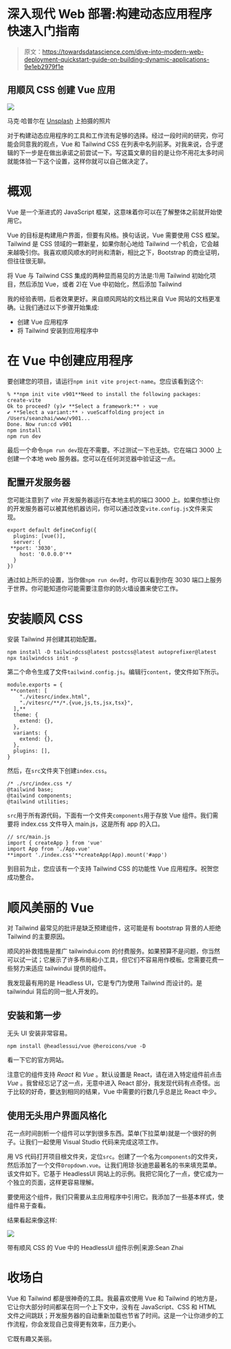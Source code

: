 # 深入现代 Web 部署:构建动态应用程序快速入门指南

> 原文：<https://towardsdatascience.com/dive-into-modern-web-deployment-quickstart-guide-on-building-dynamic-applications-9e1eb2979f1e>

## 用顺风 CSS 创建 Vue 应用

![](img/33f1ec4971865034005e0e795f6fe946.png)

马克·哈普尔在 [Unsplash](https://unsplash.com?utm_source=medium&utm_medium=referral) 上拍摄的照片

对于构建动态应用程序的工具和工作流有足够的选择。经过一段时间的研究，你可能会同意我的观点，Vue 和 Tailwind CSS 在列表中名列前茅。对我来说，合乎逻辑的下一步是在做出承诺之前尝试一下。写这篇文章的目的是让你不用花太多时间就能体验一下这个设置，这样你就可以自己做决定了。

# 概观

Vue 是一个渐进式的 JavaScript 框架，这意味着你可以在了解整体之前就开始使用它。

Vue 的目标是构建用户界面，但要有风格。换句话说，Vue 需要使用 CSS 框架。Tailwind 是 CSS 领域的一颗新星，如果你耐心地给 Tailwind 一个机会，它会越来越吸引你。我喜欢顺风顺水的时尚和清新，相比之下，Bootstrap 的商业证明，但往往很无聊。

将 Vue 与 Tailwind CSS 集成的两种显而易见的方法是:1)用 Tailwind 初始化项目，然后添加 Vue，或者 2)在 Vue 中初始化，然后添加 Tailwind

我的经验表明，后者效果更好。来自顺风网站的文档比来自 Vue 网站的文档更准确。让我们通过以下步骤开始集成:

*   创建 Vue 应用程序
*   将 Tailwind 安装到应用程序中

# 在 Vue 中创建应用程序

要创建您的项目，请运行`npm init vite project-name`。您应该看到这个:

```
% **npm init vite v901**Need to install the following packages:
create-vite
Ok to proceed? (y)✔ **Select a framework:** › vue
✔ **Select a variant:** › vueScaffolding project in /Users/seanzhai/www/v901...
Done. Now run:cd v901
npm install
npm run dev
```

最后一个命令`npm run dev`现在不需要。不过测试一下也无妨。它在端口 3000 上创建一个本地 web 服务器。您可以在任何浏览器中验证这一点。

## 配置开发服务器

您可能注意到了 *vite* 开发服务器运行在本地主机的端口 3000 上。如果你想让你的开发服务器可以被其他机器访问，你可以通过改变`vite.config.js`文件来实现。

```
export default defineConfig({
  plugins: [vue()],
  server: {
 **port: '3030',
    host: '0.0.0.0'**
  }
})
```

通过如上所示的设置，当你做`npm run dev`时，你可以看到你在 3030 端口上服务于世界。你可能知道你可能需要注意你的防火墙设置来使它工作。

# 安装顺风 CSS

安装 Tailwind 并创建其初始配置。

```
npm install -D tailwindcss@latest postcss@latest autoprefixer@latest
npx tailwindcss init -p
```

第二个命令生成了文件`tailwind.config.js`。编辑行`content`，使文件如下所示。

```
module.exports = {
 **content: [
    "./vitesrc/index.html",
    "./vitesrc/**/*.{vue,js,ts,jsx,tsx}",
  ],**
  theme: {
    extend: {},
  },
  variants: {
    extend: {},
  },
  plugins: [],
}
```

然后，在`src`文件夹下创建`index.css`。

```
/* ./src/index.css */
@tailwind base;
@tailwind components;
@tailwind utilities;
```

`src`用于所有源代码，下面有一个文件夹`components`用于存放 Vue 组件。我们需要将 index.css 文件导入 main.js，这是所有 app 的入口。

```
// src/main.js
import { createApp } from 'vue'
import App from './App.vue'
**import './index.css'**createApp(App).mount('#app')
```

到目前为止，您应该有一个支持 Tailwind CSS 的功能性 Vue 应用程序。祝贺您成功整合。

# 顺风美丽的 Vue

对 Tailwind 最常见的批评是缺乏预建组件，这可能是有 bootstrap 背景的人拒绝 Tailwind 的主要原因。

顺风的补救措施是推广 tailwindui.com 的付费服务。如果预算不是问题，你当然可以试一试；它展示了许多布局和小工具，但它们不容易用作模板。您需要花费一些努力来适应 tailwindui 提供的组件。

我发现最有用的是 Headless UI，它是专门为使用 Tailwind 而设计的。是 tailwindui 背后的同一批人开发的。

## 安装和第一步

无头 UI 安装非常容易。

```
npm install @headlessui/vue @heroicons/vue -D
```

看一下它的官方网站。

[](https://headlessui.dev/)  

注意它的组件支持 *React* 和 *Vue* 。默认设置是 React，请在进入特定组件前点击 *Vue* 。我曾经忘记了这一点，无意中进入 React 部分，我发现代码有点奇怪。出于比较的好奇，要达到相同的结果，Vue 中需要的行数几乎总是比 React 中少。

## 使用无头用户界面风格化

花一点时间剖析一个组件可以学到很多东西。菜单(下拉菜单)就是一个很好的例子。让我们一起使用 Visual Studio 代码来完成这项工作。

用 VS 代码打开项目根文件夹，定位`src`。创建了一个名为`components`的文件夹，然后添加了一个文件`Dropdown.vue`。让我们用琼·狄迪恩最著名的书来填充菜单。该文件如下。它基于 HeadlessUI 网站上的示例。我把它简化了一点，使它成为一个独立的页面，这样更容易理解。

要使用这个组件，我们只需要从主应用程序中引用它。我添加了一些基本样式，使组件易于查看。

结果看起来像这样:

![](img/ca5923fb16c8572e835db0984607b913.png)

带有顺风 CSS 的 Vue 中的 HeadlessUI 组件示例|来源:Sean Zhai

# 收场白

Vue 和 Tailwind 都是很神奇的工具。我最喜欢使用 Vue 和 Tailwind 的地方是，它让你大部分时间都呆在同一个上下文中，没有在 JavaScript、CSS 和 HTML 文件之间跳跃；开发服务器的自动重新加载也节省了时间。这是一个让你进步的工作流程，你会发现自己变得更有效率，压力更小。

它既有趣又美丽。